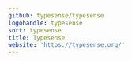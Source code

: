 ```yaml
---
github: typesense/typesense
logohandle: typesense
sort: typesense
title: Typesense
website: 'https://typesense.org/'
---
```

